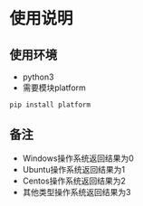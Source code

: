 # 使用说明
## 使用环境
- python3
- 需要模块platform
```shell
pip install platform
```
## 备注
- Windows操作系统返回结果为0
- Ubuntu操作系统返回结果为1
- Centos操作系统返回结果为2
- 其他类型操作系统返回结果为3
